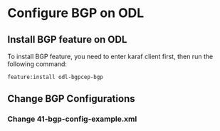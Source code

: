 # Configure BGP on ODL
## Install BGP feature on ODL

To install BGP feature, you need to enter karaf client first, then run the following command:

`feature:install odl-bgpcep-bgp`

## Change BGP Configurations
### Change 41-bgp-config-example.xml